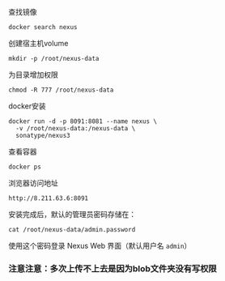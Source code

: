 查找镜像

```
docker search nexus
```

创建宿主机volume

```
mkdir -p /root/nexus-data
```

为目录增加权限

```
chmod -R 777 /root/nexus-data
```

docker安装

```
docker run -d -p 8091:8081 --name nexus \
  -v /root/nexus-data:/nexus-data \
  sonatype/nexus3
```

查看容器

```
docker ps 
```

浏览器访问地址

```
http://8.211.63.6:8091
```

安装完成后，默认的管理员密码存储在：

```
cat /root/nexus-data/admin.password
```

使用这个密码登录 Nexus Web 界面（默认用户名 `admin`）

### 注意注意：多次上传不上去是因为blob文件夹没有写权限